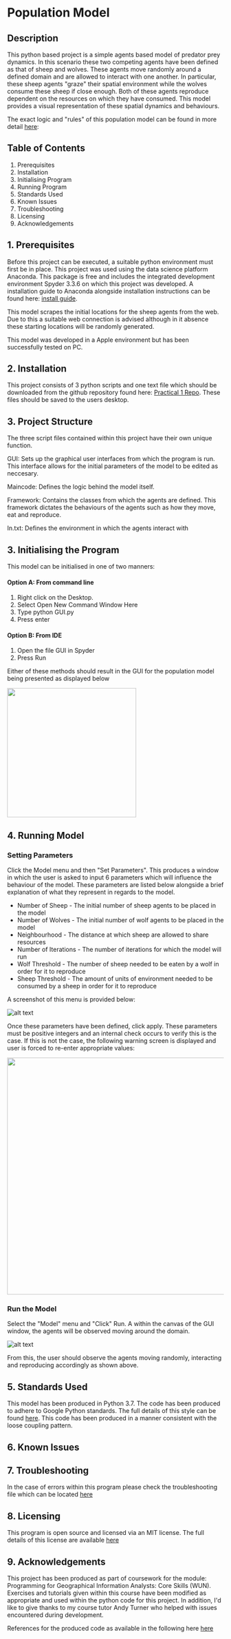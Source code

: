 # Population Model

## Description

This python based project is a simple agents based model of predator prey dynamics. In this scenario these two competing agents have been defined as that of sheep and wolves. These agents move randomly around a defined domain and are allowed to interact with one another. In particular, these sheep agents "graze" their spatial environment while the wolves consume these sheep if close enough. Both of these agents reproduce dependent on the resources on which they have consumed. This model provides a visual representation of these spatial dynamics and behaviours.

The exact logic and "rules" of this population model can be found in more detail [here](https://github.com/mjggibson4/Practical1/blob/master/Scope.md ""):

## Table of Contents

1. Prerequisites
2. Installation
3. Initialising Program
4. Running Program
5. Standards Used
6. Known Issues
7. Troubleshooting
8. Licensing
9. Acknowledgements

## 1. Prerequisites

Before this project can be executed, a suitable python environment must first be in place. This project was used using the data science platform Anaconda. This package is free and includes the integrated development environment Spyder 3.3.6 on which this project was developed. A installation guide to Anaconda alongside installation instructions can be found here: 
[install guide](https://docs.anaconda.com/anaconda/install/windows/ ""). 

This model scrapes the initial locations for the sheep agents from the web. Due to this a suitable web connection is advised although in it absence these starting locations will be randomly generated.

This model was developed in a Apple environment but has been successfully tested on PC.

## 2. Installation

This project consists of 3 python scripts and one text file which should be downloaded from the github repository found here: [Practical 1 Repo](https://github.com/mjggibson4/Practical1 ""). These files should be saved to the users desktop.

## 3. Project Structure

The three script files contained within this project have their own unique function.

GUI:  Sets up the graphical user interfaces from which the program is run. This interface allows for the initial parameters of the model to be edited as neccesary. 

Maincode: Defines the logic behind the model itself.

Framework: Contains the classes from which the agents are defined. This framework dictates the behaviours of the agents such as how they move, eat and reproduce. 

In.txt: Defines the environment in which the agents interact with

## 3. Initialising the Program

This model can be initialised in one of two manners:

#### Option A: From command line
1. Right click on the Desktop.
2. Select Open New Command Window Here
3. Type python GUI.py
4. Press enter

#### Option B: From IDE
1. Open the file GUI in Spyder
2. Press Run

Either of these methods should result in the GUI for the population model being presented as displayed below

<img src="https://github.com/mjggibson4/Practical1/blob/master/GUIGrab.png" width="300">


## 4. Running Model

### Setting Parameters 

Click the Model menu and then "Set Parameters". This produces a window in which the user is asked to input 6 parameters which will influence the behaviour of the model. These parameters are listed below alongside a brief explanation of what they represent in regards to the model.

* Number of Sheep - The initial number of sheep agents to be placed in the model
* Number of Wolves - The initial number of wolf agents to be placed in the model
* Neighbourhood - The distance at which sheep are allowed to share resources
* Number of Iterations - The number of iterations for which the model will run
* Wolf Threshold - The number of sheep needed to be eaten by a wolf in order for it to reproduce
* Sheep Threshold - The amount of units of environment needed to be consumed by a sheep in order for it to reproduce

A screenshot of this menu is provided below:

![alt text](https://github.com/mjggibson4/mjggibson4.github.io/blob/master/ParameterMenu.png "Logo Title Text 1")
 
Once these parameters have been defined, click apply. These parameters must be positive integers and an internal check occurs to verify this is the case. If this is not the case, the following warning screen is displayed and user is forced to re-enter appropriate values:


<img src="https://github.com/mjggibson4/Practical1/blob/master/ParameterError.png" width="550">


### Run the Model

Select the "Model" menu and "Click" Run. A within the canvas of the GUI window, the agents will be observed moving around the domain.

![alt text](https://github.com/mjggibson4/mjggibson4.github.io/blob/master/RunGIF.gif "Example Run")

From this, the user should observe the agents moving randomly, interacting and reproducing accordingly as shown above.

## 5. Standards Used

This model has been produced in Python 3.7. The code has been produced to adhere to Google Python standards. The full details of this style can be found [here](http://google.github.io/styleguide/pyguide.html ""). This code has been produced in a manner consistent with the loose coupling pattern.

## 6. Known Issues

## 7. Troubleshooting

In the case of errors within this program please check the troubleshooting file which can be located [here](https://github.com/mjggibson4/Practical1/blob/master/InternalChecks.md "")

## 8. Licensing

This program is open source and licensed via an MIT license. The full details of this license are available [here](https://github.com/mjggibson4/Practical1/blob/master/License.md "")

## 9. Acknowledgements

This project has been produced as part of coursework for the module: Programming for Geographical Information Analysts: Core Skills (WUN).  Exercises and tutorials given within this course have been modified as appropriate and used within the python code for this project. In addition, I'd like to give thanks to my course tutor Andy Turner who helped with issues encountered during development.

References for the produced code as available in the following here [here](https://github.com/mjggibson4/Practical1/blob/master/References.md "")
